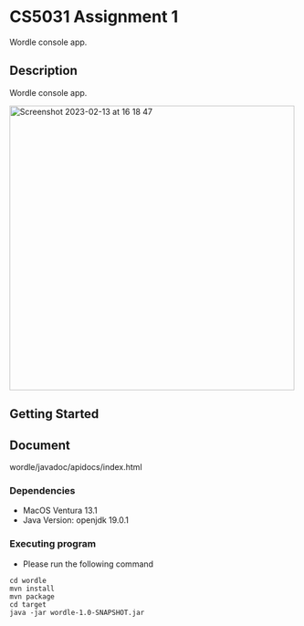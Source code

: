 # CS5031 Assignment 1

Wordle console app.

## Description

Wordle console app.

<img width="499" alt="Screenshot 2023-02-13 at 16 18 47" src="https://user-images.githubusercontent.com/118636537/218513071-4f7a4cd8-9a3d-4dec-b402-4954c9a20222.png">

## Getting Started

## Document

wordle/javadoc/apidocs/index.html

### Dependencies

* MacOS Ventura 13.1
* Java Version: openjdk 19.0.1

### Executing program

* Please run the following command
```
cd wordle
mvn install
mvn package
cd target
java -jar wordle-1.0-SNAPSHOT.jar
```
